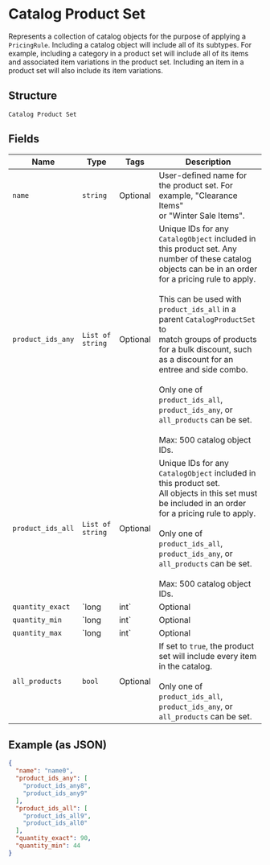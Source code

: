 
# Catalog Product Set

Represents a collection of catalog objects for the purpose of applying a
`PricingRule`. Including a catalog object will include all of its subtypes.
For example, including a category in a product set will include all of its
items and associated item variations in the product set. Including an item in
a product set will also include its item variations.

## Structure

`Catalog Product Set`

## Fields

| Name | Type | Tags | Description |
|  --- | --- | --- | --- |
| `name` | `string` | Optional | User-defined name for the product set. For example, "Clearance Items"<br>or "Winter Sale Items". |
| `product_ids_any` | `List of string` | Optional | Unique IDs for any `CatalogObject` included in this product set. Any<br>number of these catalog objects can be in an order for a pricing rule to apply.<br><br>This can be used with `product_ids_all` in a parent `CatalogProductSet` to<br>match groups of products for a bulk discount, such as a discount for an<br>entree and side combo.<br><br>Only one of `product_ids_all`, `product_ids_any`, or `all_products` can be set.<br><br>Max: 500 catalog object IDs. |
| `product_ids_all` | `List of string` | Optional | Unique IDs for any `CatalogObject` included in this product set.<br>All objects in this set must be included in an order for a pricing rule to apply.<br><br>Only one of `product_ids_all`, `product_ids_any`, or `all_products` can be set.<br><br>Max: 500 catalog object IDs. |
| `quantity_exact` | `long|int` | Optional | If set, there must be exactly this many items from `products_any` or `products_all`<br>in the cart for the discount to apply.<br><br>Cannot be combined with either `quantity_min` or `quantity_max`. |
| `quantity_min` | `long|int` | Optional | If set, there must be at least this many items from `products_any` or `products_all`<br>in a cart for the discount to apply. See `quantity_exact`. Defaults to 0 if<br>`quantity_exact`, `quantity_min` and `quantity_max` are all unspecified. |
| `quantity_max` | `long|int` | Optional | If set, the pricing rule will apply to a maximum of this many items from<br>`products_any` or `products_all`. |
| `all_products` | `bool` | Optional | If set to `true`, the product set will include every item in the catalog.<br><br>Only one of `product_ids_all`, `product_ids_any`, or `all_products` can be set. |

## Example (as JSON)

```json
{
  "name": "name0",
  "product_ids_any": [
    "product_ids_any8",
    "product_ids_any9"
  ],
  "product_ids_all": [
    "product_ids_all9",
    "product_ids_all0"
  ],
  "quantity_exact": 90,
  "quantity_min": 44
}
```

